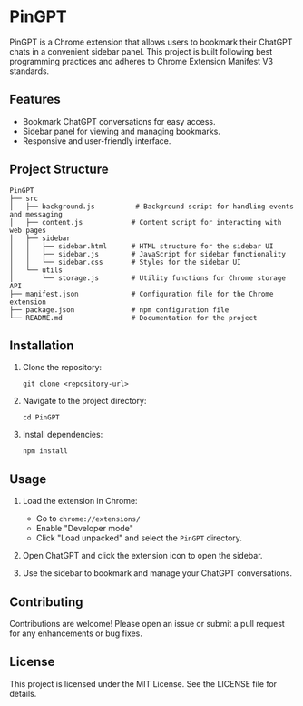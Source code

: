 # PinGPT

PinGPT is a Chrome extension that allows users to bookmark their ChatGPT chats in a convenient sidebar panel. This project is built following best programming practices and adheres to Chrome Extension Manifest V3 standards.

## Features

- Bookmark ChatGPT conversations for easy access.
- Sidebar panel for viewing and managing bookmarks.
- Responsive and user-friendly interface.

## Project Structure

```
PinGPT
├── src
│   ├── background.js          # Background script for handling events and messaging
│   ├── content.js            # Content script for interacting with web pages
│   ├── sidebar
│   │   ├── sidebar.html      # HTML structure for the sidebar UI
│   │   ├── sidebar.js        # JavaScript for sidebar functionality
│   │   └── sidebar.css       # Styles for the sidebar UI
│   └── utils
│       └── storage.js        # Utility functions for Chrome storage API
├── manifest.json             # Configuration file for the Chrome extension
├── package.json              # npm configuration file
└── README.md                 # Documentation for the project
```

## Installation

1. Clone the repository:
   ```
   git clone <repository-url>
   ```
2. Navigate to the project directory:
   ```
   cd PinGPT
   ```
3. Install dependencies:
   ```
   npm install
   ```

## Usage

1. Load the extension in Chrome:
   - Go to `chrome://extensions/`
   - Enable "Developer mode"
   - Click "Load unpacked" and select the `PinGPT` directory.
   
2. Open ChatGPT and click the extension icon to open the sidebar.
3. Use the sidebar to bookmark and manage your ChatGPT conversations.

## Contributing

Contributions are welcome! Please open an issue or submit a pull request for any enhancements or bug fixes.

## License

This project is licensed under the MIT License. See the LICENSE file for details.